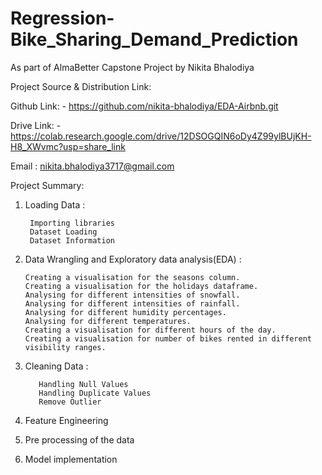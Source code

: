 # Regression-Bike_Sharing_Demand_Prediction

As part of AlmaBetter Capstone Project by Nikita Bhalodiya

Project Source & Distribution Link:

Github Link: - https://github.com/nikita-bhalodiya/EDA-Airbnb.git

Drive Link: - https://colab.research.google.com/drive/12DSOGQIN6oDy4Z99ylBUjKH-H8_XWvmc?usp=share_link

Email : nikita.bhalodiya3717@gmail.com


Project Summary:

1) Loading Data :

        Importing libraries  
        Dataset Loading  
        Dataset Information
  
  
2) Data Wrangling and Exploratory data analysis(EDA) :

       Creating a visualisation for the seasons column.
       Creating a visualisation for the holidays dataframe.
       Analysing for different intensities of snowfall.
       Analysing for different intensities of rainfall.
       Analysing for different humidity percentages.
       Analysing for different temperatures.
       Creating a visualisation for different hours of the day.
       Creating a visualisation for number of bikes rented in different visibility ranges.
  
3) Cleaning Data :


          Handling Null Values      
          Handling Duplicate Values      
          Remove Outlier
  
4) Feature Engineering

5) Pre processing of the data

6) Model implementation
